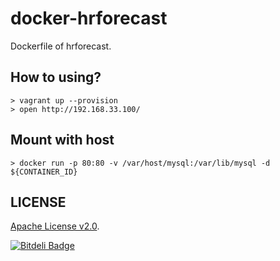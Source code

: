 docker-hrforecast
=================

Dockerfile of hrforecast.

How to using?
-------------

```
> vagrant up --provision
> open http://192.168.33.100/
```

Mount with host
---------------

```
> docker run -p 80:80 -v /var/host/mysql:/var/lib/mysql -d ${CONTAINER_ID} 
```

LICENSE
-------

[Apache License v2.0](http://www.apache.org/licenses/LICENSE-2.0).


[![Bitdeli Badge](https://d2weczhvl823v0.cloudfront.net/futoase/docker-hrforecast/trend.png)](https://bitdeli.com/free "Bitdeli Badge")

